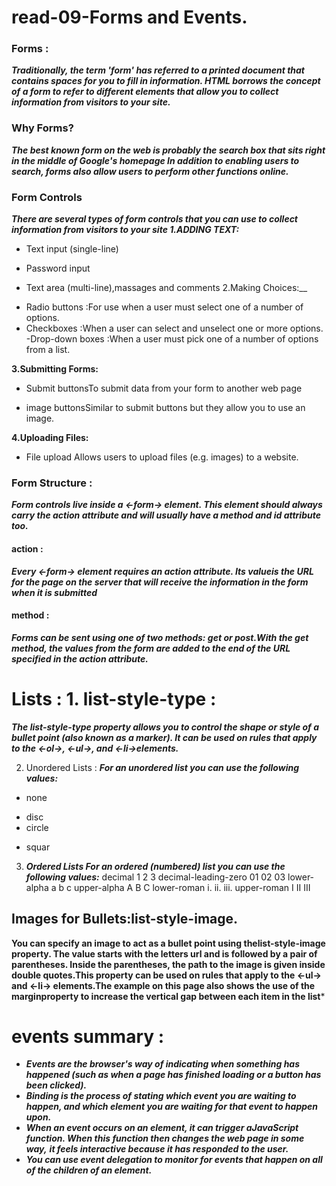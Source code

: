 # read-09-Forms and Events.

### Forms :
***Traditionally, the term 'form' has referred to a printed document that contains spaces for you to fill in information.
HTML borrows the concept of a form to refer to different elements that allow you to collect information from visitors to 
your site.***

### Why Forms?
***The best known form on the web is probably the search box that sits right in the middle of Google's homepage
In addition to enabling users to search, forms also allow users to perform other functions online.***

### Form Controls
***There are several types of form controls that you can use to collect information from visitors to your site
1.ADDING TEXT:***
+ Text input (single-line)
- Password input
+ Text area (multi-line),massages and comments
2.Making Choices:__
- Radio buttons :For use when a user must select one of a number of options.
- Checkboxes :When a user can select and unselect one or more options.
-Drop-down boxes :When a user must pick one of a number of options from a list.

__3.Submitting Forms:__
+ Submit buttonsTo submit data from your form to another web page
- image buttonsSimilar to submit buttons but they allow you to use an image.

__4.Uploading Files:__
- File upload Allows users to upload files (e.g. images) to a website.

### Form Structure :
***Form controls live inside a <-form-> element. This element should always carry the action
attribute and will usually have a method and id attribute too.***

#### action :
***Every <-form-> element requires an action attribute. Its valueis the URL for the page on the server that will receive the 
information in the form when it is submitted***

#### method :
***Forms can be sent using one of two methods: get or post.With the get method, the values from the form are added to 
the end of the URL specified in the action attribute.***



# Lists : 1. list-style-type :
***The list-style-type property allows you to control the shape or style of a bullet point (also known as a marker). 
It can be used on rules that apply to the <-ol->, <-ul->, and <-li->elements.***

2. Unordered Lists :
***For an unordered list you can use the following values:***
 + none
- disc
- circle
 + squar

3. ***Ordered Lists For an ordered (numbered) list you can use the following values:***
decimal
1 2 3
decimal-leading-zero
01 02 03
lower-alpha
a b c
upper-alpha
A B C
lower-roman
i. ii. iii.
upper-roman 
I II III

## Images for Bullets:list-style-image.
**You can specify an image to act as a bullet point using thelist-style-image property.
The value starts with the letters url and is followed by a pair of parentheses. Inside the 
parentheses, the path to the image is given inside double quotes.This property can be used on 
rules that apply to the <-ul-> and <-li-> elements.The example on this page also 
shows the use of the marginproperty to increase the vertical gap between each item in the list***

# events summary :
- ***Events are the browser's way of indicating when something has happened (such as when a page has finished loading or a button has been clicked).*** 
- ***Binding is the process of stating which event you are waiting to happen, and which element you are waiting for that event to happen upon.*** 
- ***When an event occurs on an element, it can trigger aJavaScript function. When this function then changes the web page in some way,***
***it feels interactive because it has responded to the user.*** 
- ***You can use event delegation to monitor for events that happen on all of the children of an element.*** 

